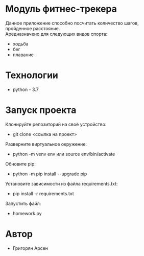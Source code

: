 # Модуль фитнес-трекера
Данное приложение способно посчитать количество шагов, пройденное расстояние.<br>
Аредназначено для следующих видов спорта:
- ходьба
- бег
- плавание

# Технологии
- python - 3.7

# Запуск проекта
Клонируйте репозиторий на своё устройство:
- git clone <ссылка на проект>

Разверните виртуальное окружение:
- python -m venv env или source env/bin/activate 

Обновите pip:
- python -m pip install --upgrade pip

Установите зависимости из файла requirements.txt:
- pip install -r requirements.txt

Запустить файл:
- homework.py

# Автор
- Григорян Арсен
